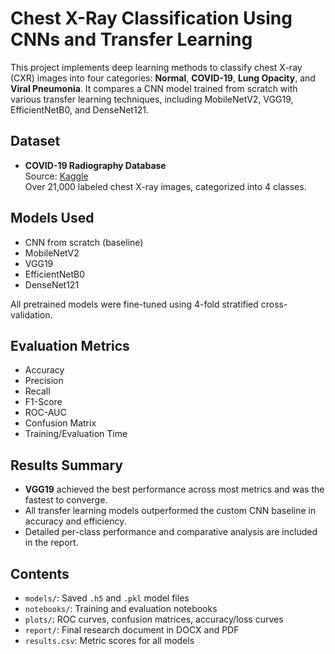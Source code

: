 #  Chest X-Ray Classification Using CNNs and Transfer Learning

This project implements deep learning methods to classify chest X-ray (CXR) images into four categories: **Normal**, **COVID-19**, **Lung Opacity**, and **Viral Pneumonia**. It compares a CNN model trained from scratch with various transfer learning techniques, including MobileNetV2, VGG19, EfficientNetB0, and DenseNet121.

##  Dataset
- **COVID-19 Radiography Database**  
  Source: [Kaggle](https://www.kaggle.com/datasets/tawsifurrahman/covid19-radiography-database)  
  Over 21,000 labeled chest X-ray images, categorized into 4 classes.

##  Models Used
- CNN from scratch (baseline)
- MobileNetV2
- VGG19
- EfficientNetB0
- DenseNet121

All pretrained models were fine-tuned using 4-fold stratified cross-validation.

##  Evaluation Metrics
- Accuracy  
- Precision  
- Recall  
- F1-Score  
- ROC-AUC  
- Confusion Matrix  
- Training/Evaluation Time

##  Results Summary
- **VGG19** achieved the best performance across most metrics and was the fastest to converge.
- All transfer learning models outperformed the custom CNN baseline in accuracy and efficiency.
- Detailed per-class performance and comparative analysis are included in the report.

##  Contents
- `models/`: Saved `.h5` and `.pkl` model files  
- `notebooks/`: Training and evaluation notebooks  
- `plots/`: ROC curves, confusion matrices, accuracy/loss curves  
- `report/`: Final research document in DOCX and PDF  
- `results.csv`: Metric scores for all models

